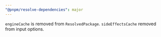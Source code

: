 ```yaml
---
"@pnpm/resolve-dependencies": major
---
```


`engineCache` is removed from `ResolvedPackage`. `sideEffectsCache` removed from input options.

